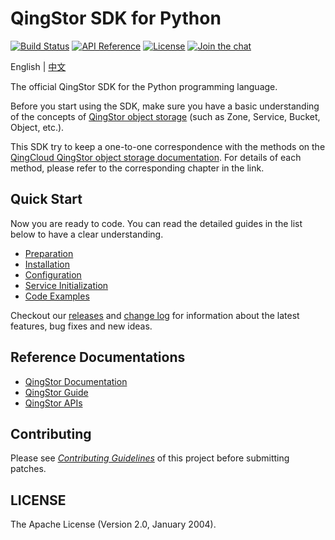# QingStor SDK for Python

[![Build Status](https://github.com/qingstor/qingstor-sdk-python/workflows/Unit%20Test/badge.svg?branch=master)](https://github.com/qingstor/qinsgtor-sdk-python/actions?query=workflow%3A%22Unit+Test%22)
[![API Reference](http://img.shields.io/badge/api-reference-green.svg)](https://docs.qingcloud.com/qingstor/)
[![License](http://img.shields.io/badge/license-apache%20v2-blue.svg)](https://github.com/yunify/qingstor-sdk-python/blob/master/LICENSE)
[![Join the chat](https://img.shields.io/badge/chat-online-blue?style=flat&logo=zulip)](https://qingstor.zulipchat.com/join/nofzrqd5a5skt5ebnaor5b7d/)

English | [中文](README_zh-CN.md)

The official QingStor SDK for the Python programming language.

Before you start using the SDK, make sure you have a basic understanding of the concepts of [QingStor object storage](https://docs.qingcloud.com/qingstor/api/common/overview.html) (such as Zone, Service, Bucket, Object, etc.).

This SDK try to keep a one-to-one correspondence with the methods on the [QingCloud QingStor object storage documentation](https://docs.qingcloud.com/qingstor/api/). For details of each method, please refer to the corresponding chapter in the link.

## Quick Start

Now you are ready to code. You can read the detailed guides in the list below to have a clear understanding.

- [Preparation](./docs/prepare.md)
- [Installation](./docs/install.md)
- [Configuration](./docs/config.md)
- [Service Initialization](./docs/service.md)
- [Code Examples](./docs/examples.md)

Checkout our [releases](https://github.com/yunify/qingstor-sdk-python/releases) and [change log](./CHANGELOG.md) for information about the latest features, bug fixes and new ideas.

## Reference Documentations

- [QingStor Documentation](https://docs.qingcloud.com/qingstor/index.html)
- [QingStor Guide](https://docs.qingcloud.com/qingstor/guide/index.html)
- [QingStor APIs](https://docs.qingcloud.com/qingstor/api/index.html)

## Contributing

Please see [*Contributing Guidelines*](./CONTRIBUTING.md) of this project before submitting patches.

## LICENSE

The Apache License (Version 2.0, January 2004).
